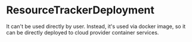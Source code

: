 # ResourceTrackerDeployment

It can't be used directly by user. Instead, it's used via docker image, so it can be directly deployed to cloud provider container services.